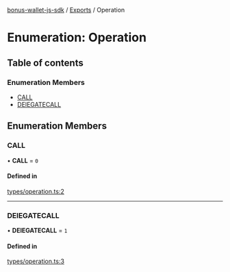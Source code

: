 [bonus-wallet-js-sdk](../README.md) / [Exports](../modules.md) / Operation

# Enumeration: Operation

## Table of contents

### Enumeration Members

- [CALL](Operation.md#call)
- [DElEGATECALL](Operation.md#delegatecall)

## Enumeration Members

### CALL

• **CALL** = ``0``

#### Defined in

[types/operation.ts:2](https://github.com/study-core/bonus-wallet-js-sdk/blob/a32b79e/src/types/operation.ts#L2)

___

### DElEGATECALL

• **DElEGATECALL** = ``1``

#### Defined in

[types/operation.ts:3](https://github.com/study-core/bonus-wallet-js-sdk/blob/a32b79e/src/types/operation.ts#L3)
